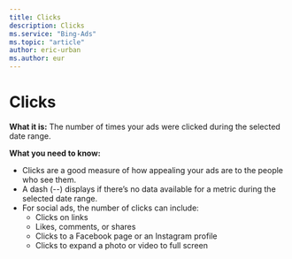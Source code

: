 ```yaml
---
title: Clicks
description: Clicks
ms.service: "Bing-Ads"
ms.topic: "article"
author: eric-urban
ms.author: eur
---
```


# Clicks

**What it is:** The number of times your ads were clicked during the selected date range.

**What you need to know:**
- Clicks are a good measure of how appealing your ads are to the people who see them.
- A dash (--) displays if there’s no data available for a metric during the selected date range.
- For social ads, the number of clicks can include:
  - Clicks on links
  - Likes, comments, or shares
  - Clicks to a Facebook page or an Instagram profile
  - Clicks to expand a photo or video to full screen


